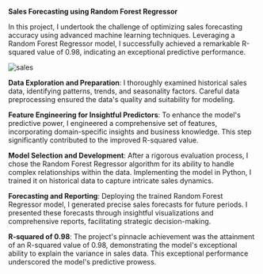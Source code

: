 **Sales Forecasting using Random Forest Regressor** 

In this project, I undertook the challenge of optimizing sales forecasting accuracy using advanced machine learning techniques. Leveraging a Random Forest Regressor model, I successfully achieved a remarkable R-squared value of 0.98, indicating an exceptional predictive performance.

![sales](https://github.com/rokesh-rokesh/sales-forecasting/assets/84179582/9d797c1e-0ad1-4f2a-87d2-5769eae7649e)



**Data Exploration and Preparation**: I thoroughly examined historical sales data, identifying patterns, trends, and seasonality factors. Careful data preprocessing ensured the data's quality and suitability for modeling.

**Feature Engineering for Insightful Predictors**: To enhance the model's predictive power, I engineered a comprehensive set of features, incorporating domain-specific insights and business knowledge. This step significantly contributed to the improved R-squared value.

**Model Selection and Development**: After a rigorous evaluation process, I chose the Random Forest Regressor algorithm for its ability to handle complex relationships within the data. Implementing the model in Python, I trained it on historical data to capture intricate sales dynamics.

**Forecasting and Reporting**: Deploying the trained Random Forest Regressor model, I generated precise sales forecasts for future periods. I presented these forecasts through insightful visualizations and comprehensive reports, facilitating strategic decision-making.

**R-squared of 0.98**: The project's pinnacle achievement was the attainment of an R-squared value of 0.98, demonstrating the model's exceptional ability to explain the variance in sales data. This exceptional performance underscored the model's predictive prowess.
